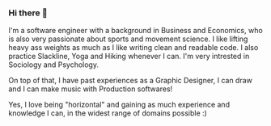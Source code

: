 ### Hi there 👋

I'm a software engineer with a background in Business and Economics, who is also very passionate about sports and movement science.
I like lifting heavy ass weights as much as I like writing clean and readable code.
I also practice Slackline, Yoga and Hiking whenever I can.
I'm very intrested in Sociology and Psychology.

On top of that, I have past experiences as a Graphic Designer, I can draw and I can make music with Production softwares!

Yes, I love being "horizontal" and gaining as much experience and knowledge I can, in the widest range of domains possible :)
